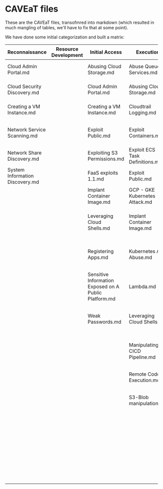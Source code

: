 # CAVEaT files

These are the CAVEaT files, transofmred into markdown (which resulted in much mangling of tables, we'll have to fix that at some point).

We have done some initial categorization and built a matrix:

|Reconnaissance|Resource Development|Initial Access|Execution|Persistence|Privilege Escalation|Defense Evasion|Credential Access|Discovery|Lateral Movement|Collection|Command and Control|Exfiltration|Impact|
|---|---|---|---|---|---|---|---|---|---|---|---|---|---|
|Cloud Admin Portal.md||Abusing Cloud Storage.md|Abuse Queue Services.md|Account Manipulation.md|Abuse Queue Services.md|Cloud Log Scrubbing.md|Account Manipulation.md|Cloud Admin Portal.md|Abuse Queue Services.md|Cloud Admin Portal.md|Leveraging Cloud Shells.md|Exploit ECS Task Definitions.md|Accessing Databases Data.md|
|Cloud Security Discovery.md||Cloud Admin Portal.md|Abusing Cloud Storage.md|Create Account.md|Exploit ECS Task Definitions.md|Cloudtrail Logging.md|Application Access Token.md|Cloud Security Discovery.md|Credentials in Files 1.1.md|Cloud Instance Metadata API.md|Leveraging SaaS Applications.md|Exploiting S3 Permissions.md|Denial of Data.md|
|Creating a VM Instance.md||Creating a VM Instance.md|Cloudtrail Logging.md|FaaS exploits 1.1.md|Exploit Public.md|Deprecated Cloud APIs.md|Cloud Admin Portal.md|Collection from Cloud Logs.md|GCP - GKE Kubernetes Attack.md|Cloud Security Discovery.md|Port Knocking.md|S3-Blob manipulation.md|GCP - GKE Kubernetes Attack.md|
|Network Service Scanning.md||Exploit Public.md|Exploit Containers.md|Implant Container Image.md|FaaS exploits 1.1.md|Disable or Modify Security Tools.md|Cloud Instance Metadata API.md|Creating a VM Instance.md|virtual network peering.md|Collection from Cloud Logs.md||Transfer Data to Cloud Account.md|Loss of Availability.md|
|Network Share Discovery.md||Exploiting S3 Permissions.md|Exploit ECS Task Definitions.md|Lambda.md|GCP - GKE Kubernetes Attack.md|FaaS exploits 1.1.md|Creating a VM Instance.md|Discovery using Cloud APIs 1.1.md||Credentials in Files 1.1.md||Web Servers.md|Loss of Reputation.md|
|System Information Discovery.md||FaaS exploits 1.1.md|Exploit Public.md|Leveraging Cloud Shells.md|IAM Abuse.md|Implant Container Image.md|Credentials in Files 1.1.md|Exploit Containers.md||Data from Cloud Storage Object.md|||Manipulating CICD Pipeline.md|
|||Implant Container Image.md|GCP - GKE Kubernetes Attack.md|Redundant Access.md|Registering Apps.md|Kubernetes API Abuse.md|Exploit ECS Task Definitions.md|Exploiting S3 Permissions.md||Data from VM.md|||Resource Hijacking.md|
|||Leveraging Cloud Shells.md|Implant Container Image.md|Registering Apps.md|Sensitive Information Exposed on A Public Platform.md|Leveraging Cloud Shells.md|GCP - GKE Kubernetes Attack.md|IAM Abuse.md||Implant Container Image.md||||
|||Registering Apps.md|Kubernetes API Abuse.md|Service Principals.md|Service Principals.md|Manipulate Cloud Config.md|Harvesting Credentials 1.0.md|Network Service Scanning.md||Insertion of Sensitive Information into Log File.md||||
|||Sensitive Information Exposed on A Public Platform.md|Lambda.md|Stealing Valid Credentials.md|Stealing Valid Credentials.md|Manipulating CICD Pipeline.md|IAM Abuse.md|Network Share Discovery.md||Network Service Scanning.md||||
|||Weak Passwords.md|Leveraging Cloud Shells.md|||Redundant Access.md|Sensitive Information Exposed on A Public Platform.md|Permission Groups Discovery.md||Sensitive Information Exposed on A Public Platform.md||||
||||Manipulating CICD Pipeline.md|||Revert Cloud Instance.md|Stealing Valid Credentials.md|Sensitive Information Exposed on A Public Platform.md||Stealing Valid Credentials.md||||
||||Remote Code Execution.md|||Service Principals.md|Unencrypted Traffic.md|System Information Discovery.md||System Information Discovery.md||||
||||S3-Blob manipulation.md|||Tagging Falsely.md|Utilize Breach Replay.md|System Network Connections Discovery.md||System Network Connections Discovery.md||||
|||||||Transfer Data to Cloud Account.md|Weak Passwords.md|virtual network peering.md||Web Servers.md||||
|||||||Unused.md||||||||
|||||||Web Servers.md||||||||
|||||||White Listing.md||||||||
|||||||data backups.md||||||||
